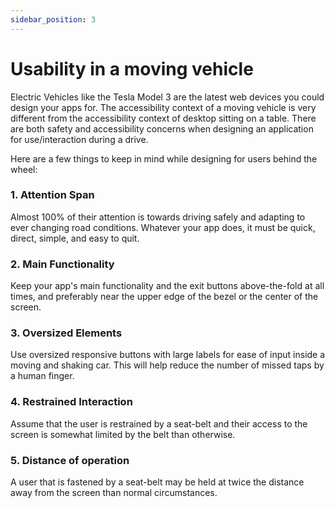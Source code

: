 ```yaml
---
sidebar_position: 3
---
```


# Usability in a moving vehicle 

Electric Vehicles like the Tesla Model 3 are the latest web devices you could design your apps for. The accessibility context of a moving vehicle is very different from the accessibility context of desktop sitting on a table. There are both safety and accessibility concerns when designing an application for use/interaction during a drive. 

Here are a few things to keep in mind while designing for users behind the wheel:


### 1. Attention Span
Almost 100% of their attention is towards driving safely and adapting to ever changing road conditions. Whatever your app does, it must be quick, direct, simple, and easy to quit.

### 2. Main Functionality
Keep your app's main functionality and the exit buttons above-the-fold at all times, and preferably near the upper edge of the bezel or the center of the screen.

### 3. Oversized Elements
Use oversized responsive buttons with large labels for ease of input inside a moving and shaking car. This will help reduce the number of missed taps by a human finger.

### 4. Restrained Interaction
Assume that the user is restrained by a seat-belt and their access to the screen is somewhat limited by the belt than otherwise. 

### 5. Distance of operation
A user that is fastened by a seat-belt may be held at twice the distance away from the screen than normal circumstances. 